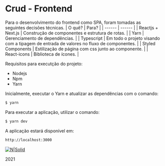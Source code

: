 # Crud - Frontend

Para o desenvolvimento do frontend como SPA, foram tomadas as seguintes decisões técnicas.
| O quê? | Para? |
| ------ | ------ |
| Reactjs + Next.js | Construção de componentes e estrutura de rotas. |
| Yarn | Gerenciamento de dependências. |
| Typescript | Em todo o projeto visando com a tipagem de entrada de valores no fluxo de componentes. |
| Styled Components | Estilização de página com css junto ao componente. |
| React-icons | Biblioteca de ícones. |

Requisitos para executção do projeto:
  - Nodejs
  - Npm
  - Yarn

Inicialmente, executar o Yarn e atualizar as dependências com o comando:
```sh
$ yarn
```

Para executar a aplicação, utilizar o comando:
```sh
$ yarn dev
```

A aplicação estará disponível em:
```sh
http://localhost:3000
```


[![N|Solid](http://fior.in/img/fiorin.png)](http://fior.in)

2021

